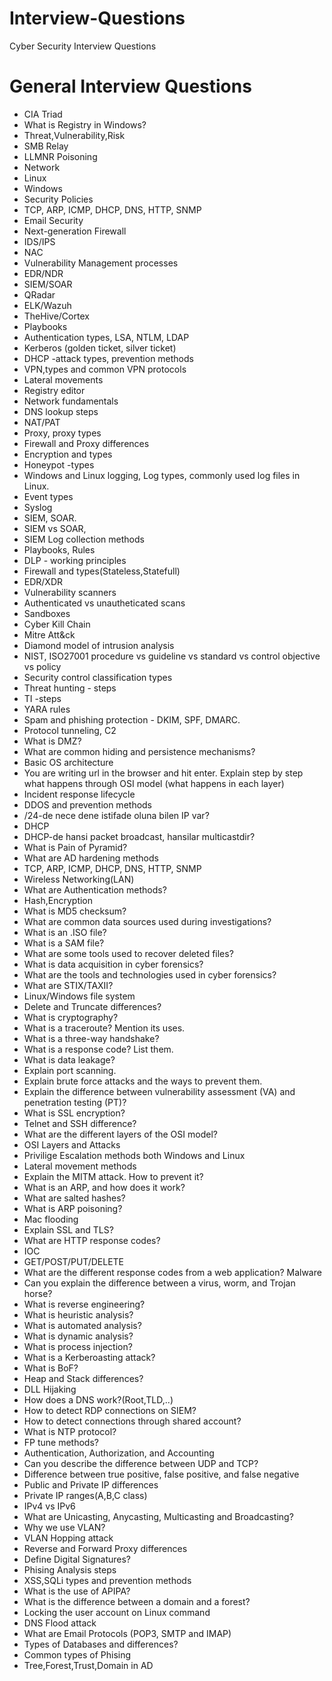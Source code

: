 # Interview-Questions
Cyber Security Interview Questions

# General Interview Questions
- CIA Triad
- What is Registry in Windows?
- Threat,Vulnerability,Risk
- SMB Relay
- LLMNR Poisoning
- Network
- Linux
- Windows
- Security Policies
- TCP, ARP, ICMP, DHCP, DNS, HTTP, SNMP
- Email Security
- Next-generation Firewall
- IDS/IPS
- NAC
- Vulnerability Management processes
- EDR/NDR
- SIEM/SOAR
- QRadar
- ELK/Wazuh
- TheHive/Cortex
- Playbooks
- Authentication types, LSA, NTLM, LDAP
- Kerberos (golden ticket, silver ticket)
- DHCP -attack types, prevention methods
- VPN,types and common VPN protocols
- Lateral movements
- Registry editor
- Network fundamentals
- DNS lookup steps
- NAT/PAT
- Proxy, proxy types
- Firewall and Proxy differences
- Encryption and types
- Honeypot -types
- Windows and Linux logging, Log types, commonly used log files in Linux.
- Event types
- Syslog
- SIEM, SOAR.
- SIEM vs SOAR,
- SIEM Log collection methods
- Playbooks, Rules
- DLP - working principles
- Firewall and types(Stateless,Statefull)
- EDR/XDR
- Vulnerability scanners
- Authenticated vs unautheticated scans
- Sandboxes
- Cyber Kill Chain
- Mitre Att&ck
- Diamond model of intrusion analysis
- NIST, ISO27001 procedure vs guideline vs standard vs control objective vs policy
- Security control classification types
- Threat hunting - steps
- TI -steps
- YARA rules
- Spam and phishing protection - DKIM, SPF, DMARC.
- Protocol tunneling, C2
- What is DMZ?
- What are common hiding and persistence mechanisms?
- Basic OS architecture
- You are writing url in the browser and hit enter. Explain step by step what happens through OSI model (what happens in each layer)
- Incident response lifecycle
- DDOS and prevention methods
- /24-de nece dene istifade oluna bilen IP var?
- DHCP
- DHCP-de hansi packet broadcast, hansilar multicastdir?
- What is Pain of Pyramid?
- What are AD hardening methods
- TCP, ARP, ICMP, DHCP, DNS, HTTP, SNMP
- Wireless Networking(LAN)
- What are Authentication methods?
- Hash,Encryption
- What is MD5 checksum?
- What are common data sources used during investigations?
- What is an .ISO file?
- What is a SAM file?
- What are some tools used to recover deleted files?
- What is data acquisition in cyber forensics?
- What are the tools and technologies used in cyber forensics?
- What are STIX/TAXII?
- Linux/Windows file system
- Delete and Truncate differences?
- What is cryptography?
- What is a traceroute? Mention its uses.
- What is a three-way handshake?
- What is a response code? List them.
- What is data leakage?
- Explain port scanning.
- Explain brute force attacks and the ways to prevent them.
- Explain the difference between vulnerability assessment (VA) and penetration testing (PT)?
- What is SSL encryption?
- Telnet and SSH difference?
- What are the different layers of the OSI model?
- OSI Layers and Attacks
- Privilige Escalation methods both Windows and Linux
- Lateral movement methods
- Explain the MITM attack. How to prevent it?
- What is an ARP, and how does it work?
- What are salted hashes?
- What is ARP poisoning?
- Mac flooding
- Explain SSL and TLS?
- What are HTTP response codes?
- IOC
- GET/POST/PUT/DELETE
- What are the different response codes from a web application?
  Malware
- Can you explain the difference between a virus, worm, and Trojan horse?
- What is reverse engineering?
- What is heuristic analysis?
- What is automated analysis?
- What is dynamic analysis?
- What is process injection?
- What is a Kerberoasting attack?
- What is BoF?
- Heap and Stack differences?
- DLL Hijaking
- How does a DNS work?(Root,TLD,..)
- How to detect RDP connections on SIEM?
- How to detect connections through shared account?
- What is NTP protocol?
- FP tune methods?
- Authentication, Authorization, and Accounting
- Can you describe the difference between UDP and TCP?
- Difference between true positive, false positive, and false negative
- Public and Private IP differences
- Private IP ranges(A,B,C class)
- IPv4 vs IPv6
- What are Unicasting, Anycasting, Multicasting and Broadcasting?
- Why we use VLAN?
- VLAN Hopping attack
- Reverse and Forward Proxy differences
- Define Digital Signatures?
- Phising Analysis steps
- XSS,SQLi types and prevention methods
- What is the use of APIPA?
- What is the difference between a domain and a forest?
- Locking the user account on Linux command
- DNS Flood attack
- What are Email Protocols (POP3, SMTP and IMAP)
- Types of Databases and differences?
- Common types of Phising
- Tree,Forest,Trust,Domain in AD
